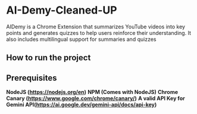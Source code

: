 # AI-Demy-Cleaned-UP
AIDemy is a Chrome Extension that summarizes YouTube videos into key points and generates quizzes to help users reinforce their understanding. It also includes multilingual support for summaries and quizzes
## How to run the project
## Prerequisites
**NodeJS (https://nodejs.org/en)** 
**NPM (Comes with NodeJS)**
**Chrome Canary (https://www.google.com/chrome/canary/)**
**A valid API Key for Gemini API(https://ai.google.dev/gemini-api/docs/api-key)**
